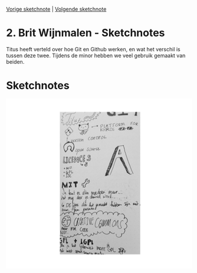 [Vorige sketchnote](./britwijnmalen.md) | [Volgende sketchnote](peter.md)

# 2. Brit Wijnmalen - Sketchnotes
Titus heeft verteld over hoe Git en Github werken, en wat het verschil is tussen deze twee. Tijdens de minor hebben we veel gebruik gemaakt van beiden.

# Sketchnotes
![sketchnote1](../images/2.png)
